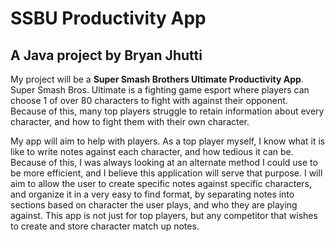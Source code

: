 # SSBU Productivity App

## A Java project by Bryan Jhutti

My project will be a **Super Smash Brothers Ultimate Productivity App**. Super Smash Bros. Ultimate is a
fighting game esport where players can choose 1 of over 80 characters to fight with against 
their opponent. Because of this, many top players struggle to retain information about every 
character, and how to fight them with their own character.

My app will aim to help with players. As a top player myself, I know what it is like to write 
notes against each character, and how tedious it can be. Because of this, I was always looking at 
an alternate method I could use to be more efficient, and I believe this 
application will serve that purpose. I will aim to allow the user to create 
specific notes against specific characters, and organize it in a very easy to find format, by separating notes 
into sections based on character the user plays, and who they are playing against. This app 
is not just for top players, but any competitor that wishes to create and store character match up notes.

